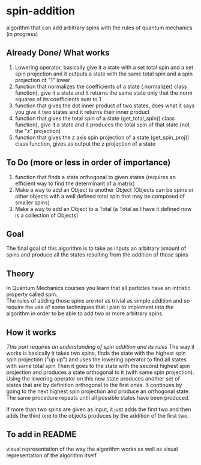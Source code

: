 # spin-addition
algorithm that can add arbitrary spins with the rules of quantum mechanics (in progress)

## Already Done/ What works
1. Lowering operator, basically give it a state with a set total spin and a set spin projection and it outputs a state with the same total spin and a spin projection of "1" lower
2. function that normalizes the coefficients of a state (.normalize() class function), give it a state and it returns the same state only that the norm squares of its coefficients sum to 1
3. function that gives the dot inner product of two states, does what it says you give it two states and it returns their inner product
4. function that gives the total spin of a state (get_total_spin() class function), give it a state and it produces the total spin of that state (not the "z" projection)
5. function that gives the z axis spin projection of a state (get_spin_proj() class function, gives as output the z projection of a state

## To Do (more or less in order of importance)
1. function that finds a state orthogonal to given states  (requires an efficient way to find the determinant of a matrix)
2. Make a way to add an Object to another Object (Objects can be spins or other objects with a well defined total spin that may be composed of smaller spins)
3. Make a way to add an Object to a Total (a Total as I have it defined now is a collection of Objects)

## Goal
The final goal of this algorithm is to take as inputs an arbitrary amount of spins and produce all the states resulting from the addition of those spins

## Theory
In Quantum Mechanics courses you learn that all particles have an intristic property called spin.  
The rules of adding those spins are not as trivial as simple addition and so require the use of some techniques that I plan to implement into the algorithm in order to be able to add two or more arbitrary spins.  

## How it works
*This part requires an understanding of spin addition and its rules*
The way it works is basically it takes two spins, finds the state with the highest spin spin projection ("up up") and uses the lowering operator to find all states with same total spin
Then it goes to the state with the second highest spin projection and produces a state orthogonal to it (with same spin projection). Using the lowering operator on this new state produces another set of states that are by definition orthogonal to the first ones. It continues by going to the next highest spin projection and produce an orthogonal state. The same procedure repeats until all possible states have been produced.

If more than two spins are given as input, it just adds the first two and then adds the third one to the objects produces by the addition of the first two.

## To add in README
visual representation of the way the algorithm works as well as visual representation of the algorithm itself.

